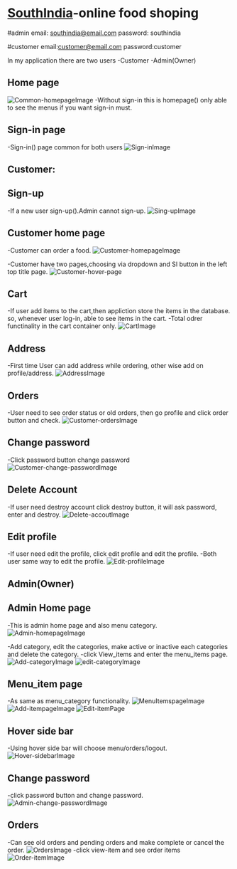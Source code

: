 # [SouthIndia](https://southindia.herokuapp.com/)-online food shoping

#admin
  email: southindia@email.com
  password: southindia

#customer
  email:customer@email.com
  password:customer

In my application there are two users
  -Customer
  -Admin(Owner)

## Home page
![Common-homepageImage](/images/common-homepage.png)
-Without sign-in this is homepage() only able to see the menus if you want sign-in must.

## Sign-in page
-Sign-in() page common for both users
![Sign-inImage](/images/sign-in.png)

## Customer:
  ## Sign-up
  -If a new user sign-up().Admin cannot sign-up.
  ![Sing-upImage](/images/customer/sign-up.png)


  ## Customer home page
  -Customer can order a food.
  ![Customer-homepageImage](images/customer/customer-homepage.png)

  -Customer have two pages,choosing via dropdown and SI button in the left top title page.
  ![Customer-hover-page](images/customer/dropdown.png)

  ## Cart
  -If user add items to the cart,then appliction store the items in the database.
   so, whenever user log-in, able to see items in the cart.
  -Total odrer functinality in the cart container only.
  ![CartImage](images/customer/cart.png)

  ## Address
  -First time User can add address while ordering, other wise add on profile/address.
  ![AddressImage](images/customer/address.png)

  ## Orders
  -User need to see order status or old orders, then go profile and click order button and check.
  ![Customer-ordersImage](images/customer/orders.png)

  ## Change password
  -Click password button change password
  ![Customer-change-passwordImage](images/customer/customer-password.png)

  ## Delete Account
  -If user need destroy account click destroy button, it will ask password, enter and destroy.
  ![Delete-accoutImage](images/customer/destroy.png)


  ## Edit profile
  -If user need edit the profile, click edit profile and edit the profile.
  -Both user same way to edit the profile.
  ![Edit-profileImage](images/edit-profile.png)

## Admin(Owner)

  ## Admin Home page
  -This is admin home page and also menu category.
  ![Admin-homepageImage](images/admin/admin-homepage.png)

  -Add category, edit the categories, make active or inactive each categories and delete the category.
  -click View_items and enter the menu_items page.
  ![Add-categoryImage](images/admin/add-category.png)
  ![edit-categoryImage](images/admin/edit-category.png)

  ## Menu_item page
  -As same as menu_category functionality.
  ![MenuItemspageImage](images/admin/items-page.png)
  ![Add-itempageImage](images/admin/add-item.png)
  ![Edit-itemPage](images/admin/edit-item.png)

  ## Hover side bar
  -Using hover side bar will choose menu/orders/logout.
  ![Hover-sidebarImage](images/admin/hover-sidebar.png)

  ## Change password
  -click password button and change password.
  ![Admin-change-passwordImage](images/admin/admin-passwordchange.png)

  ## Orders
  -Can see old orders and pending orders and make complete or cancel the order.
  ![OrdersImage](images/admin/admin-orders.png)
  -click view-item and see order items
  ![Order-itemImage](images/admin/admin-view-orderitems.png)
